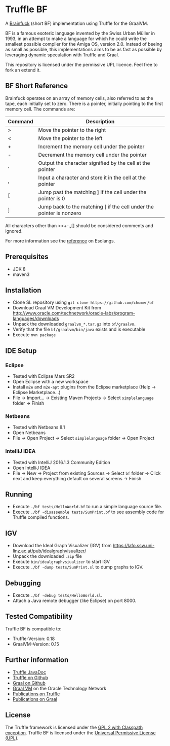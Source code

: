# Truffle BF

A [Brainfuck](https://esolangs.org/wiki/brainfuck) (short BF) implementation using Truffle for the GraalVM.

BF is a famous esoteric language invented by the Swiss Urban Müller in 1993, in an attempt to make a language for which he could write the smallest possible compiler for the Amiga OS, version 2.0. Instead of beeing as small as possible, this implementations aims to be as fast as possible by leveraging dynamic speculation with Truffle and Graal.

This repository is licensed under the permissive UPL licence. Feel free to fork an extend it.

## BF Short Reference

Brainfuck operates on an array of memory cells, also referred to as the tape, each initially set to zero. There is a pointer, initially pointing to the first memory cell. The commands are:

| Command | Description                                                          |
|---------|----------------------------------------------------------------------|
| >       | Move the pointer to the right                                        |
| <       | Move the pointer to the left                                         |
| +       | Increment the memory cell under the pointer                          |
| -       | Decrement the memory cell under the pointer                          |
| .       | Output the character signified by the cell at the pointer            |
| ,       | Input a character and store it in the cell at the pointer            |
| [       | Jump past the matching ] if the cell under the pointer is 0          |
| ]       | Jump back to the matching [ if the cell under the pointer is nonzero |


All characters other than ><+-.,[] should be considered comments and ignored. 

For more information see the [reference](https://esolangs.org/wiki/brainfuck) on Esolangs.

## Prerequisites
* JDK 8
* maven3 

## Installation

* Clone SL repository using
  `git clone https://github.com/chumer/bf`
* Download Graal VM Development Kit from 
  http://www.oracle.com/technetwork/oracle-labs/program-languages/downloads
* Unpack the downloaded `graalvm_*.tar.gz` into `bf/graalvm`. 
* Verify that the file `bf/graalvm/bin/java` exists and is executable
* Execute `mvn package`

## IDE Setup 

### Eclipse
* Tested with Eclipse Mars SR2
* Open Eclipse with a new workspace
* Install `m2e` and `m2e-apt` plugins from the Eclipse marketplace (Help -> Eclipse Marketplace...)
* File -> Import... -> Existing Maven Projects -> Select `simplelanguage` folder -> Finish

### Netbeans
* Tested with Netbeans 8.1
* Open Netbeans
* File -> Open Project -> Select `simplelanguage` folder -> Open Project

### IntelliJ IDEA
* Tested with IntelliJ 2016.1.3 Community Edition
* Open IntelliJ IDEA
* File -> New -> Project from existing Sources -> Select `bf` folder -> Click next and keep everything default on several screens -> Finish

## Running

* Execute `./bf tests/HelloWorld.bf` to run a simple language source file.
* Execute `./bf -disassemble tests/SumPrint.bf` to see assembly code for Truffle compiled functions.

## IGV

* Download the Ideal Graph Visualizer (IGV) from
  https://lafo.ssw.uni-linz.ac.at/pub/idealgraphvisualizer/
* Unpack the downloaded `.zip` file  
* Execute `bin/idealgraphvsiualizer` to start IGV
* Execute `./bf -dump tests/SumPrint.sl` to dump graphs to IGV.

## Debugging

* Execute `./bf -debug tests/HelloWorld.sl`.
* Attach a Java remote debugger (like Eclipse) on port 8000.

## Tested Compatibility

Truffle BF is compatible to:

* Truffle-Version: 0.18
* GraalVM-Version: 0.15


## Further information

* [Truffle JavaDoc](http://lafo.ssw.uni-linz.ac.at/javadoc/truffle/latest/)
* [Truffle on Github](http://github.com/graalvm/truffle)
* [Graal on Github](http://github.com/graalvm/graal-core)
* [Graal VM]( http://www.oracle.com/technetwork/oracle-labs/program-languages/overview) on the Oracle Technology Network
* [Publications on Truffle](hhttps://github.com/graalvm/truffle/blob/master/docs/Publications.md)
* [Publications on Graal](https://github.com/graalvm/graal-core/blob/master/docs/Publications.md)

## License

The Truffle framework is licensed under the [GPL 2 with Classpath exception](http://openjdk.java.net/legal/gplv2+ce.html).
Truffle BF is licensed under the [Universal Permissive License (UPL)](http://opensource.org/licenses/UPL).


